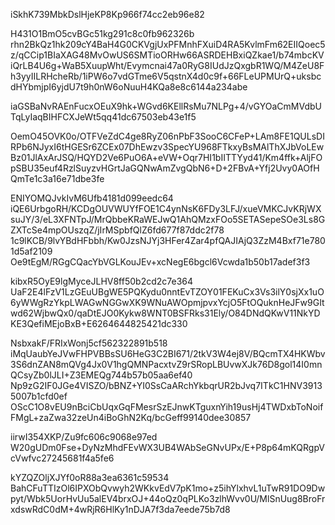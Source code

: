 iSkhK739MbkDslHjeKP8Kp966f74cc2eb96e82

H431O1BmO5cvBGc51kg291c8c0fb962326b
rhn2BkQz1hk209cY4BaH4G0CKVgjUxPFMnhFXuiD4RA5KvlmFm62EIIQoec5z/qCCip1BIaXAG48MvOwUS6SMTioORHw66ASRDEHBxiQZkae1/b74mbcKViQrLB4U6g+WaB5XuupWht/Evymcnai47a0RyG8IUdJzQxgbR1WQ/M4ZeU8Fh3yyIILRHcheRb/1iPW6o7vdGTme6V5qstnX4d0c9f+66FLeUPMUrQ+uksbcdHYbmjpI6yjdU7t9h0nW6oNuuH4KQa8e8c6144a234abe

iaGSBaNvRAEnFucxOEuX9hk+WGvd6KEllRsMu7NLPg+4/vGYOaCmMVdbUTqLyIaqBIHFCXJeWt5qq41dc67503eb43e1f5

OemO45OVK0o/OTFVeZdC4ge8RyZ06nPbF3SooC6CFeP+LAm8FE1QULsDIRPb6NJyxI6tHGESr6ZCEx07DhEwzv3SpecYU968FTkxyBsMAlThXJbVoLEwBz01JlAxArJSQ/HQYD2Ve6PuO6A+eVW+Oqr7HI1bIITTYyd41/Km4ffk+AljFOpSBU35euf4RzlSuyzvHGrtJaGQNwAmZvgQbN6+D+2FBvA+Yfj2Uvy0AOfHQmTe1c3a16e71dbe3fe

ENIYOMQJvkIvM6Ufb4181d099eedc64
iQE6UrbgoRH/KCDgOUVWUYfFOE1C4ynNsK6FDy3LFJ/xueVMKCJvKRjWXsuJY/3/eL3XFNTpJ/MrQbbeKRaWEJwQ1AhQMzxFOo5SETASepeSOe3Ls8GZXTcSe4mpOUszqZ/jIrMSpbfQlZ6fd677f87ddc2f78
1c9lKCB/9lvYBdHFbbh/Kw0JzsNJYj3HFer4Zar4pfQAJIAjQ3ZzM4Bxf71e7801d5af2109
Oe9tEgM/RGgCQacYbVGLKouJEv+xcNegE6bgcl6Vcwda1b50b17adef3f3

kibxR5OyE9lgMyceJLHV8ff50b2cd2c7e364
UaF2E4lFzV1LzGEuUBgWE5PQKydu0nntEvTZOY01FEKuCx3Vs3ilY0sjXx1uO6yWWgRzYkpLWAGwNGGwXK9WNuAWOpmjpvxYcjO5FtOQuknHeJFw9GItwd62WjbwQx0/qaDtEJO0Kykw8WNT0BSFRks31Ely/O84DNdQKwV11NkYDKE3QefiMEjoBxB+E6264644825421dc330

NsbxakF/FRIxWonj5cf562322891b518
iMqUaubYeJVwFHPVBBsSU6HeG3C2BI671/2tkV3W4ej8V/BQcmTX4HKWbv3S6dnZAN8mQVg4Jx0V1hgQMNPacxtvZ9rSRopLBUvwXJk76D8gol14I0mnQCsyZb0lJLI+Z3EMEQg744b57b05aa6ef40
Np9zG2IF0JGe4VISZO/bBNZ+YI0SsCaARchYkbqrUR2bJvq7ITkC1HNV39135007b1cfd0ef
OScC1O8vEU9nBciCbUqxGqFMesrSzEJnwKTguxnYih19usHj4TWDxbToNoifFMgL+zaZwa32zeUn4iBoGhN2Kq/bcGeff99140dee30857

iirwI354XKP/Zu9fc606c9068e97ed
W20gUDm0Fse+DyNzMhdFEvWX3UB4WAbSeGNvUPx/E+P8p64mKQRgpVcVwfvc27245681f4a5fe6

kYZQZOljXJYf0oR88a3ea6361c59534
BahCFuTTIzOl6IPXObQvwyh2WKkvEdV7pK1mo+z5ihYlxhvL1uTwR91DO9Dwpyt/Wbk5UorHvUu5alEV4brxOJ+44oQz0qPLKo3zlhWvv0U/MlSnUug8BroFrxdswRdC0dM+4wRjR6HlKy1nDJA7f3da7eede75b7d8
